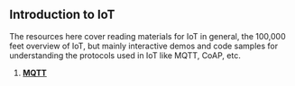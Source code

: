 ## Introduction to IoT

The resources here cover reading materials for IoT in general, the 100,000 feet overview of IoT, but mainly interactive demos and code samples for understanding the protocols used in IoT like MQTT, CoAP, etc.

1. [**MQTT**](./mqtt)
